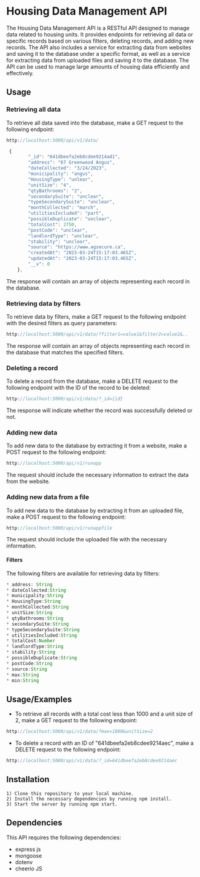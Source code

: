 
# Housing Data Management API

The Housing Data Management API is a RESTful API designed to manage data related to housing units. It provides endpoints for retrieving all data or specific records based on various filters, deleting records, and adding new records. The API also includes a service for extracting data from websites and saving it to the database under a specific format, as well as a service for extracting data from uploaded files and saving it to the database. The API can be used to manage large amounts of housing data efficiently and effectively.



## Usage

### Retrieving all data

To retrieve all data saved into the database, make a GET request to the following endpoint:
```javascript
http://localhost:5000/api/v1/data/
```
```javascript
 {
        "_id": "641dbeefa2eb8cdee9214ad1",
        "address": "67 Greenwood Angus",
        "dateCollected": "3/24/2023",
        "municipality": "angus",
        "HousingType": "unlear",
        "unitSize": "4",
        "qtyBathrooms": "2",
        "secondarySuite": "unclear",
        "typeSecondarySuite": "unclear",
        "monthCollected": "march",
        "utilitiesIncluded": "part",
        "possibleDuplicate": "unclear",
        "totalCost": 2750,
        "postCode": "unclear",
        "landlordType": "unclear",
        "stability": "unclear",
        "source": "https://www.agsecure.ca",
        "createdAt": "2023-03-24T15:17:03.465Z",
        "updatedAt": "2023-03-24T15:17:03.465Z",
        "__v": 0
    },
```

The response will contain an array of objects representing each record in the database.

### Retrieving data by filters
To retrieve data by filters, make a GET request to the following endpoint with the desired filters as query parameters:
```javascript
http://localhost:5000/api/v1/data/?filter1=value1&filter2=value2&..
```
The response will contain an array of objects representing each record in the database that matches the specified filters.

### Deleting a record
To delete a record from the database, make a DELETE request to the following endpoint with the ID of the record to be deleted:
```javascript
http://localhost:5000/api/v1/data/?_id={id}
```
The response will indicate whether the record was successfully deleted or not.

### Adding new data
To add new data to the database by extracting it from a website, make a POST request to the following endpoint:
```javascript
http://localhost:5000/api/v1/runapp
```
The request should include the necessary information to extract the data from the website.

### Adding new data from a file

To add new data to the database by extracting it from an uploaded file, make a POST request to the following endpoint:
```javascript
http://localhost:5000/api/v1/runappfile
```
The request should include the uploaded file with the necessary information.

#### Filters
The following filters are available for retrieving data by filters:
```javascript
* address: String
* dateCollected:String
* municipality:String
* HousingType:String
* monthCollected:String
* unitSize:String
* qtyBathrooms:String
* secondarySuite:String
* typeSecondarySuite:String
* utilitiesIncluded:String
* totalCost:Number
* landlordType:String
* stability:String
* possibleDuplicate:String
* postCode:String
* source:String
* max:String
* min:String
```
## Usage/Examples


- To retrieve all records with a total cost less than 1000 and a unit size of 2, make a GET request to the following endpoint:

```javascript
http://localhost:5000/api/v1/data/?max=1000&unitSize=2
```
- To delete a record with an ID of "641dbeefa2eb8cdee9214aec", make a DELETE request to the following endpoint:

```javascript
http://localhost:5000/api/v1/data/?_id=641dbeefa2eb8cdee9214aec
```



## Installation

    1) Clone this repository to your local machine.
    2) Install the necessary dependencies by running npm install.
    3) Start the server by running npm start.

 ##  Dependencies
This API requires the following dependencies:

- express js
- mongoose
- dotenv
- cheerio JS